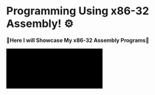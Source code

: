 # Programming Using x86-32 Assembly! ⚙️
👋**Here I will Showcase My x86-32 Assembly Programs**👋

<img src="https://github.com/Young00001/assembly/blob/main/assembly.webp" width="256" />
